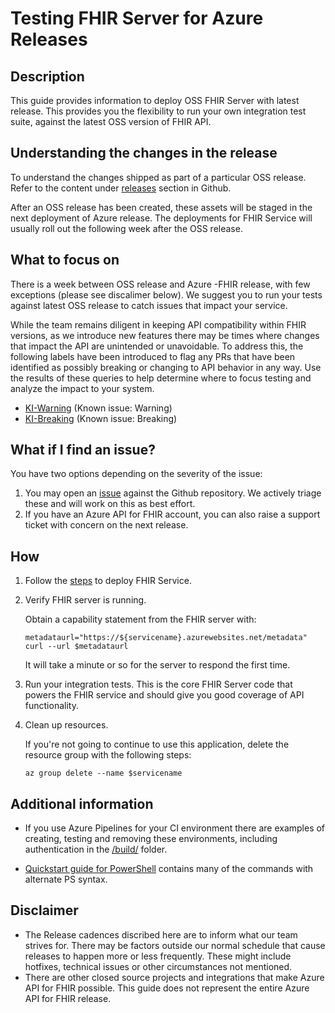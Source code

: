 # Testing FHIR Server for Azure Releases

## Description
This guide provides information to deploy OSS FHIR Server with latest release. This provides you the flexibility to run your own integration test suite, against the latest OSS version of FHIR API.

## Understanding the changes in the release
To understand the changes shipped as part of a particular OSS release. Refer to the content under  [releases](https://github.com/microsoft/fhir-server/releases) section in Github.

After an OSS release has been created, these assets will be staged in the next deployment of Azure release. The deployments for FHIR Service will usually roll out the following week after the OSS release.

## What to focus on
There is a week between OSS release and Azure -FHIR release, with few exceptions (please see discalimer below). We suggest you to run your tests against latest OSS release to catch issues that impact your service. 

While the team remains diligent in keeping API compatibility within FHIR versions, as we introduce new features there may be times where changes that impact the API are unintended or unavoidable. To address this, the following labels have been introduced to flag any PRs that have been identified as possibly breaking or changing to API behavior in any way. Use the results of these queries to help determine where to focus testing and analyze the impact to your system.

- [KI-Warning](https://github.com/microsoft/fhir-server/issues?q=label%3AKI-Warning+) (Known issue: Warning)
- [KI-Breaking](https://github.com/microsoft/fhir-server/issues?q=label%3AKI-Breaking+) (Known issue: Breaking)

## What if I find an issue?

You have two options depending on the severity of the issue: 
1. You may open an [issue](https://github.com/microsoft/fhir-server/issues/new/choose) against the Github repository. We actively triage these and will work on this as best effort. 
2. If you have an Azure API for FHIR account, you can also raise a support ticket with concern on the next release.

## How

1. Follow the [steps](/blob/main/docs/DefaultDeployment) to deploy FHIR Service.
2. Verify FHIR server is running.

    Obtain a capability statement from the FHIR server with:

    ```azurecli-interactive
    metadataurl="https://${servicename}.azurewebsites.net/metadata"
    curl --url $metadataurl
    ```

    It will take a minute or so for the server to respond the first time.

3. Run your integration tests. This is the core FHIR Server code that powers the FHIR service and should give you good coverage of API functionality.

4. Clean up resources.

    If you're not going to continue to use this application, delete the resource group with the following steps:

    ```azurecli-interactive
    az group delete --name $servicename
    ```

## Additional information

- If you use Azure Pipelines for your CI environment there are examples of creating, testing and removing these environments, including authentication in the [/build/](https://github.com/microsoft/fhir-server/tree/main/build) folder.

- [Quickstart guide for PowerShell](https://github.com/microsoft/fhir-server/blob/main/docs/QuickstartDeployPowerShell.md) contains many of the commands with alternate PS syntax.

## Disclaimer

- The Release cadences discribed here are to inform what our team strives for. There may be factors outside our normal schedule that cause releases to happen more or less frequently. These might include hotfixes, technical issues or other circumstances not mentioned.
- There are other closed source projects and integrations that make Azure API for FHIR possible. This guide does not represent the entire Azure API for FHIR release.
